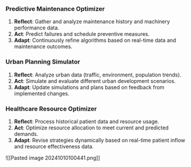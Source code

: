 
### Predictive Maintenance Optimizer

1. **Reflect**: Gather and analyze maintenance history and machinery performance data.
2. **Act**: Predict failures and schedule preventive measures.
3. **Adapt**: Continuously refine algorithms based on real-time data and maintenance outcomes.

### Urban Planning Simulator

1. **Reflect**: Analyze urban data (traffic, environment, population trends).
2. **Act**: Simulate and evaluate different urban development scenarios.
3. **Adapt**: Update simulations and plans based on feedback from implemented changes.

### Healthcare Resource Optimizer

1. **Reflect**: Process historical patient data and resource usage.
2. **Act**: Optimize resource allocation to meet current and predicted demands.
3. **Adapt**: Revise strategies dynamically based on real-time patient inflow and resource effectiveness data.

![[Pasted image 20241010100441.png]]
